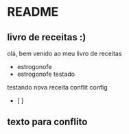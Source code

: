 # README
## livro de receitas :)
olá, bem venido ao meu livro de receitas
 - estrogonofe 
 - estrogonofe testado

testando nova receita conflit config
- [ ] 
## texto para conflito